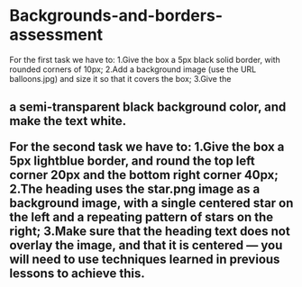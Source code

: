 # Backgrounds-and-borders-assessment

For the first task we have to:
1.Give the box a 5px black solid border, with rounded corners of 10px;
2.Add a background image (use the URL balloons.jpg) and size it so that it covers the box;
3.Give the <h2> a semi-transparent black background color, and make the text white.
  
  
  
  
For the second task we have to:
1.Give the box a 5px lightblue border, and round the top left corner 20px and the bottom right corner 40px;
2.The heading uses the star.png image as a background image, with a single centered star on the left and a repeating pattern of stars on the right;
3.Make sure that the heading text does not overlay the image, and that it is centered — you will need to use techniques learned in previous lessons to achieve this.
